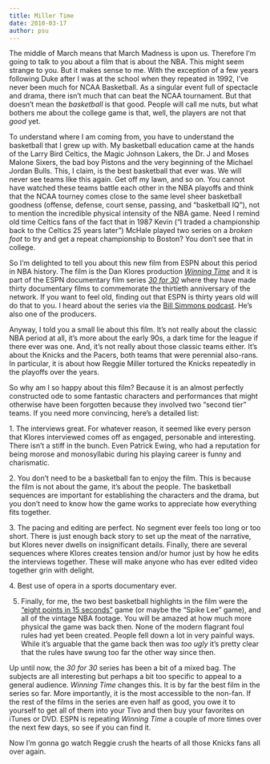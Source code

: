 ```yaml
---
title: Miller Time
date: 2010-03-17
author: psu
---
```


<p>The middle of March means that March Madness is upon us. Therefore I&#8217;m going to talk to you about a film that is about the NBA. This might seem strange to you. But it makes sense to me. With the exception of a few years following Duke after I was at the school when they repeated in 1992, I&#8217;ve never been much for NCAA Basketball. As a singular event full of spectacle and drama, there isn&#8217;t much that can beat the NCAA tournament. But that doesn&#8217;t mean the <em>basketball</em> is that good. People will call me nuts, but what bothers me about the college game is that, well, the players are not that <em>good</em> yet.<br />
<span id="more-2410"></span></p>
<p>To understand where I am coming from, you have to understand the basketball that I grew up with. My basketball education came at the hands of the Larry Bird Celtics, the Magic Johnson Lakers, the Dr. J and Moses Malone Sixers, the bad boy Pistons and the very beginning of the Michael Jordan Bulls. This, I claim, is the best basketball that ever was. We will never see teams like this again. Get off my lawn, and so on. You cannot have watched these teams battle each other in the NBA playoffs and think that the NCAA tourney comes close to the same level sheer basketball goodness (offense, defense, court sense, passing, and &#8220;basketball IQ&#8221;), not to mention the incredible physical intensity of the NBA game. Need I remind old time Celtics fans of the fact that in 1987 Kevin (&#8220;I traded a championship back to the Celtics 25 years later&#8221;) McHale played two series on a <em>broken foot</em> to try and get a repeat championship to Boston? You don&#8217;t see that in college.</p>
<p>So I&#8217;m delighted to tell you about this new film from ESPN about this period in NBA history. The film is the Dan Klores production <a href="http://itunes.apple.com/WebObjects/MZStore.woa/wa/viewTVSeason?i=361665337&amp;id=333226176&amp;s=143441"><em>Winning Time</em></a> and it is part of the ESPN documentary film series <a href="http://30for30.espn.com/"><em>30 for 30</em></a> where they have made thirty documentary films to commemorate the thirtieth anniversary of the network. If you want to feel old, finding out that ESPN is thirty years old will do that to you. I heard about the series via the <a href="http://sports.espn.go.com/espn/page2/simmons/">Bill Simmons podcast</a>. He&#8217;s also one of the producers.</p>
<p>Anyway, I told you a small lie about this film. It&#8217;s not really about the classic NBA period at all, it&#8217;s more about the early 90s, a dark time for the league if there ever was one. And, it&#8217;s not really about those classic teams either. It&#8217;s about the Knicks and the Pacers, both teams that were perennial also-rans. In particular, it is about how Reggie Miller tortured the Knicks repeatedly in the playoffs over the years.</p>
<p>So why am I so happy about this film? Because it is an almost perfectly constructed ode to some fantastic characters and performances that might otherwise have been forgotten because they involved two &#8220;second tier&#8221; teams. If you need more convincing, here&#8217;s a detailed list:</p>

<p>1. The interviews great. For whatever reason, it seemed like every person that Klores interviewed comes off as engaged, personable and interesting. There isn&#8217;t a stiff in the bunch. Even Patrick Ewing, who had a reputation for being morose and monosyllabic during his playing career is funny and charismatic.</p>

<p>2. You don&#8217;t need to be a basketball fan to enjoy the film. This is because the film is not about the game, it&#8217;s about the people. The basketball sequences are important for establishing the characters and the drama, but you don&#8217;t need to know how the game works to appreciate how everything fits together.</p>

<p>3. The pacing and editing are perfect. No segment ever feels too long or too short. There is just enough back story to set up the meat of the narrative, but Klores never dwells on insignificant details. Finally, there are several sequences where Klores creates tension and/or humor just by how he edits the interviews together. These will make anyone who has ever edited video together grin with delight.</p>

<p>4. Best use of opera in a sports documentary ever.</p>

5. Finally, for me, the two best basketball highlights in the film were the <a href="http://www.wikio.com/video/1304007">&#8220;eight points in 15 seconds&#8221;</a> game (or maybe the &#8220;Spike Lee&#8221; game), and all of the vintage NBA footage. You will be amazed at how much more physical the game was back then. None of the modern flagrant foul rules had yet been created. People fell down a lot in very painful ways. While it&#8217;s arguable that the game back then was <em>too ugly</em> it&#8217;s pretty clear that the rules have swung too far the other way since then.

<p>Up until now, the <em>30 for 30</em> series has been a bit of a mixed bag. The subjects are all interesting but perhaps a bit too specific to appeal to a general audience. <em>Winning Time</em> changes this. It is by far the best film in the series so far. More importantly, it is the most accessible to the non-fan. If the rest of the films in the series are even half as good, you owe it to yourself to get all of them into your Tivo and then buy your favorites on iTunes or DVD. ESPN is repeating <em>Winning Time</em> a couple of more times over the next few days, so see if you can find it.</p>

<p>Now I&#8217;m gonna go watch Reggie crush the hearts of all those Knicks fans all over again.</p>
